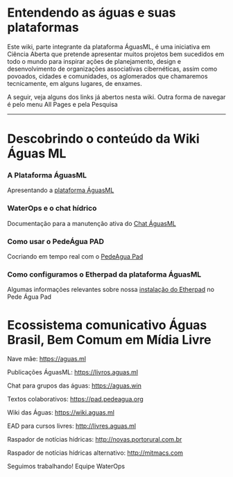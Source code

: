 <!-- TITLE: Wiki das Águas -->
<!-- SUBTITLE: Cocriar faz parte da cultura das águas -->

# Entendendo as águas e suas plataformas

Este wiki, parte integrante da plataforma ÁguasML, é uma iniciativa em Ciência Aberta que pretende apresentar muitos projetos bem sucedidos em todo o mundo para inspirar ações de planejamento, design e desenvolvimento de organizações associativas cibernéticas, assim como povoados, cidades e comunidades, os aglomerados que chamaremos tecnicamente, em alguns lugares, de enxames. 


A seguir, veja alguns dos links já abertos nesta wiki. Outra forma de navegar é pelo menu All Pages e pela Pesquisa



-----

# Descobrindo o conteúdo da Wiki Águas ML

###  A Plataforma ÁguasML

Apresentando a [plataforma ÁguasML]



### WaterOps e o chat hídrico

Documentação para a manutenção ativa do [Chat ÁguasML]




### Como usar o PedeÁgua PAD

Cocriando em tempo real com o [PedeAgua Pad]





### Como configuramos o Etherpad da plataforma ÁguasML

Algumas informações relevantes sobre nossa [instalação do Etherpad] no Pede Água Pad





# Ecossistema comunicativo Águas Brasil, Bem Comum em Mídia Livre


Nave mãe: https://aguas.ml

Publicações ÁguasML: https://livros.aguas.ml

Chat para grupos das águas:  https://aguas.win

Textos colaborativos: https://pad.pedeagua.org 

Wiki das Águas: https://wiki.aguas.ml

EAD para cursos livres: http://livres.aguas.ml

Raspador de notícias hídricas: http://novas.portorural.com.br

Raspador de notícias hídricas alternativo: http://mitmacs.com


Seguimos trabalhando!
Equipe WaterOps


[plataforma ÁguasML]:https://wiki.aguas.ml/aguasml
[Chat ÁguasML]:https://wiki.aguas.ml/plataforma/chat-das-aguas/waterchat
[PedeAgua Pad]:https://wiki.aguas.ml/plataforma/pedeagua-pad/pedeaguas-pad
[instalação do Etherpad]:https://wiki.aguas.ml/plataforma/pedeagua-pad/configurando-o-etherpad-no-pede-aguas-pad